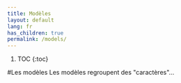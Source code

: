 ```yaml
---
title: Modèles
layout: default
lang: fr
has_children: true
permalink: /models/
---
```


1. TOC
{:toc}

#Les modèles
Les modèles regroupent des "caractères"...

